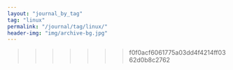 ```yaml
---
layout: "journal_by_tag"
tag: "linux"
permalink: "/journal/tag/linux/"
header-img: "img/archive-bg.jpg"
---
```

>>>>>>> f0f0acf6061775a03dd4f4214ff0362d0b8c2762
